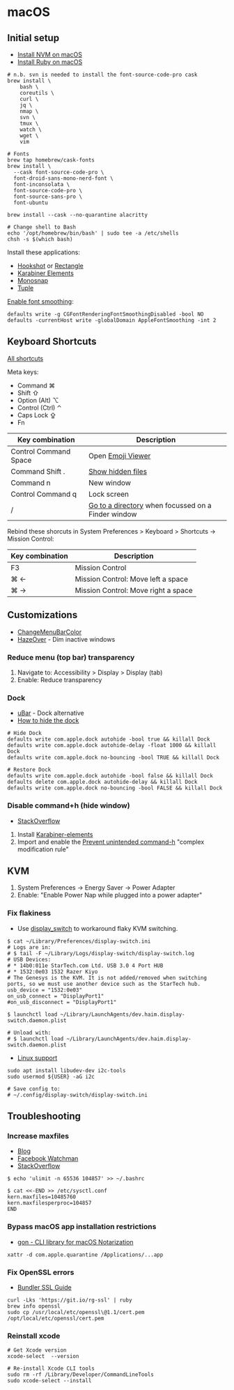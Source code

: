 # macOS

## Initial setup

* [Install NVM on macOS](./javascript.md#install-nvm-on-macos)
* [Install Ruby on macOS](./ruby.md#install-ruby-on-macos)

```
# n.b. svn is needed to install the font-source-code-pro cask
brew install \
    bash \
    coreutils \
    curl \
    jq \
    nmap \
    svn \
    tmux \
    watch \
    wget \
    vim

# Fonts
brew tap homebrew/cask-fonts
brew install \
  --cask font-source-code-pro \
  font-droid-sans-mono-nerd-font \
  font-inconsolata \
  font-source-code-pro \
  font-source-sans-pro \
  font-ubuntu

brew install --cask --no-quarantine alacritty

# Change shell to Bash
echo '/opt/homebrew/bin/bash' | sudo tee -a /etc/shells
chsh -s $(which bash)
```

Install these applications:

* [Hookshot](https://hookshot.app/) or [Rectangle](https://rectangleapp.com/)
* [Karabiner Elements](https://karabiner-elements.pqrs.org/)
* [Monosnap](https://monosnap.com/)
* [Tuple](https://tuple.app/)

[Enable font smoothing](https://pezcoder.medium.com/how-i-migrated-from-iterm-to-alacritty-c50a04705f95#fa82):
```
defaults write -g CGFontRenderingFontSmoothingDisabled -bool NO
defaults -currentHost write -globalDomain AppleFontSmoothing -int 2
```

## Keyboard Shortcuts

[All shortcuts](https://support.apple.com/en-ca/HT201236)

Meta keys:

- Command ⌘
- Shift ⇧
- Option (Alt) ⌥
- Control (Ctrl) ⌃
- Caps Lock ⇪
- Fn

| Key combination | Description |
| --- | --- |
| Control Command Space | Open [Emoji Viewer](https://support.apple.com/en-ca/guide/mac-help/mchlp1560/mac) |
| Command Shift . | [Show hidden files](https://osxdaily.com/2009/02/25/show-hidden-files-in-os-x/) |
| Command n | New window |
| Control Command q | Lock screen |
| / | [Go to a directory](https://support.apple.com/en-ca/guide/mac-help/mchlp1236/mac) when focussed on a Finder window |

Rebind these shorcuts in System Preferences > Keyboard > Shortcuts -> Mission Control:

| Key combination | Description |
| --- | --- |
| F3 | Mission Control |
| ⌘ ← | Mission Control: Move left a space |
| ⌘ → | Mission Control: Move right a space |

## Customizations

* [ChangeMenuBarColor](https://github.com/igorkulman/ChangeMenuBarColor)
* [HazeOver](https://hazeover.com/) - Dim inactive windows

### Reduce menu (top bar) transparency

1. Navigate to: Accessibility > Display > Display (tab)
1. Enable: Reduce transparency

### Dock

* [uBar](https://brawersoftware.com/products/ubar) - Dock alternative
* [How to hide the dock](https://apple.stackexchange.com/a/298826)

```
# Hide Dock
defaults write com.apple.dock autohide -bool true && killall Dock
defaults write com.apple.dock autohide-delay -float 1000 && killall Dock
defaults write com.apple.dock no-bouncing -bool TRUE && killall Dock

# Restore Dock
defaults write com.apple.dock autohide -bool false && killall Dock
defaults delete com.apple.dock autohide-delay && killall Dock
defaults write com.apple.dock no-bouncing -bool FALSE && killall Dock
```

### Disable command+h (hide window)

* [StackOverflow](https://superuser.com/a/1354665)

1. Install [Karabiner-elements](https://karabiner-elements.pqrs.org/)
1. Import and enable the [Prevent unintended command-h](https://ke-complex-modifications.pqrs.org/?q=Prevent%20unintended%20command-h) "complex modification rule"

## KVM

1. System Preferences -> Energy Saver -> Power Adapter
1. Enable: "Enable Power Nap while plugged into a power adapter"

### Fix flakiness

* Use [display_switch](https://github.com/haimgel/display-switch) to workaround flaky KVM switching.

```
$ cat ~/Library/Preferences/display-switch.ini
# Logs are in:
# $ tail -F ~/Library/Logs/display-switch/display-switch.log
# USB Devices:
# * 14b0:011e StarTech.com Ltd. USB 3.0 4 Port HUB
# * 1532:0e03 1532 Razer Kiyo
# The Genesys is the KVM. It is not added/removed when switching ports, so we must use another device such as the StarTech hub.
usb_device = "1532:0e03"
on_usb_connect = "DisplayPort1"
#on_usb_disconnect = "DisplayPort1"

$ launchctl load ~/Library/LaunchAgents/dev.haim.display-switch.daemon.plist

# Unload with:
# $ launchctl load ~/Library/LaunchAgents/dev.haim.display-switch.daemon.plist
```

* [Linux support](https://github.com/haimgel/display-switch/pull/22)

```
sudo apt install libudev-dev i2c-tools
sudo usermod ${USER} -aG i2c

# Save config to:
# ~/.config/display-switch/display-switch.ini
```

## Troubleshooting

### Increase maxfiles

* [Blog](https://docs.riak.com/riak/kv/latest/using/performance/open-files-limit/index.html#mac-os-x-el-capitan)
* [Facebook Watchman](https://facebook.github.io/watchman/docs/install.html#installing-on-os-x-via-homebrew)
* [StackOverflow](https://apple.stackexchange.com/a/366319)

```
$ echo 'ulimit -n 65536 104857' >> ~/.bashrc

$ cat <<-END >> /etc/sysctl.conf
kern.maxfiles=10485760
kern.maxfilesperproc=104857
END
```

### Bypass macOS app installation restrictions

* [gon - CLI library for macOS Notarization](https://github.com/mitchellh/gon)

```
xattr -d com.apple.quarantine /Applications/...app
```

### Fix OpenSSL errors

* [Bundler SSL Guide](https://bundler.io/guides/rubygems_tls_ssl_troubleshooting_guide.html#troubleshooting-certificate-errors)

```
curl -Lks 'https://git.io/rg-ssl' | ruby
brew info openssl
sudo cp /usr/local/etc/openssl\@1.1/cert.pem  /opt/local/etc/openssl/cert.pem
```

### Reinstall xcode

```
# Get Xcode version
xcode-select  --version

# Re-install Xcode CLI tools
sudo rm -rf /Library/Developer/CommandLineTools
sudo xcode-select --install
```
